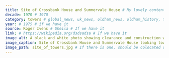 ```yaml
---
title: Site of Crossbank House and Summervale House # My lovely content
decade: 1970 # 1970
category: towers # global_news, uk_news, oldham_news, oldham_history, towers, surrounding_estate # Always exactly one category
year: # 1975 # if we have it
source: Roger Ivens # Sheila # If we have it
link: # https://wikipedia.org/dsdsadsa # If we have it
image_alt: A black and white photo showing clearance and construction work in the foreground. In the background you can see a couple of larger industrial buildings, and rows of terraced houses identifiable by their pointed roofs, as well as one tower block to the right of the frame. # If there is one
image_caption: Site of Crossbank House and Summervale House looking towards Manchester Street  # If there is one
image_path: site_of_towers.jpg # If there is one, should be colocated with the index.md file in the folder
---
```

